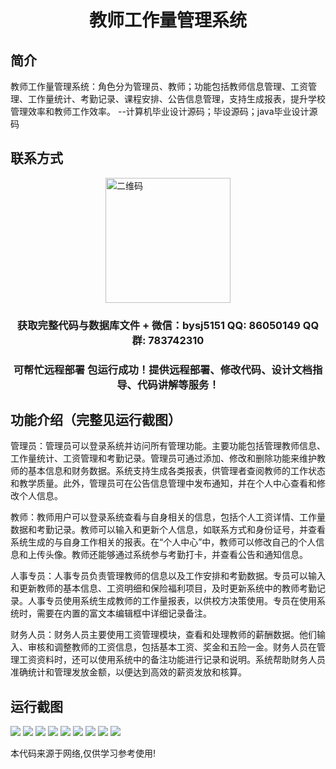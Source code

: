 <p><h1 align="center">教师工作量管理系统</h1></p>

## 简介
教师工作量管理系统：角色分为管理员、教师；功能包括教师信息管理、工资管理、工作量统计、考勤记录、课程安排、公告信息管理，支持生成报表，提升学校管理效率和教师工作效率。    --计算机毕业设计源码；毕设源码；java毕业设计源码


## 联系方式
<img src="https://bs-1329754181.cos.ap-shanghai.myqcloud.com/wx.jpg" alt="二维码" style="display: block; margin: 0 auto;" width="200px">
<p><h3 align="center">获取完整代码与数据库文件 + 微信：bysj5151 QQ: 86050149 QQ群: 783742310</h3></p>
<p><h3 align="center">可帮忙远程部署 包运行成功！提供远程部署、修改代码、设计文档指导、代码讲解等服务！</h3></p>

## 功能介绍（完整见运行截图）
管理员：管理员可以登录系统并访问所有管理功能。主要功能包括管理教师信息、工作量统计、工资管理和考勤记录。管理员可通过添加、修改和删除功能来维护教师的基本信息和财务数据。系统支持生成各类报表，供管理者查阅教师的工作状态和教学质量。此外，管理员可在公告信息管理中发布通知，并在个人中心查看和修改个人信息。

教师：教师用户可以登录系统查看与自身相关的信息，包括个人工资详情、工作量数据和考勤记录。教师可以输入和更新个人信息，如联系方式和身份证号，并查看系统生成的与自身工作相关的报表。在“个人中心”中，教师可以修改自己的个人信息和上传头像。教师还能够通过系统参与考勤打卡，并查看公告和通知信息。

人事专员：人事专员负责管理教师的信息以及工作安排和考勤数据。专员可以输入和更新教师的基本信息、工资明细和保险福利项目，及时更新系统中的教师考勤记录。人事专员使用系统生成教师的工作量报表，以供校方决策使用。专员在使用系统时，需要在内置的富文本编辑框中详细记录备注。

财务人员：财务人员主要使用工资管理模块，查看和处理教师的薪酬数据。他们输入、审核和调整教师的工资信息，包括基本工资、奖金和五险一金。财务人员在管理工资资料时，还可以使用系统中的备注功能进行记录和说明。系统帮助财务人员准确统计和管理发放金额，以便达到高效的薪资发放和核算。


## 运行截图
![](https://bs-1329754181.cos.ap-shanghai.myqcloud.com/spring/TeacherWorkloadManagementSystem1/img/001.jpg)
![](https://bs-1329754181.cos.ap-shanghai.myqcloud.com/spring/TeacherWorkloadManagementSystem1/img/002.jpg)
![](https://bs-1329754181.cos.ap-shanghai.myqcloud.com/spring/TeacherWorkloadManagementSystem1/img/003.jpg)
![](https://bs-1329754181.cos.ap-shanghai.myqcloud.com/spring/TeacherWorkloadManagementSystem1/img/004.jpg)
![](https://bs-1329754181.cos.ap-shanghai.myqcloud.com/spring/TeacherWorkloadManagementSystem1/img/005.jpg)
![](https://bs-1329754181.cos.ap-shanghai.myqcloud.com/spring/TeacherWorkloadManagementSystem1/img/006.jpg)
![](https://bs-1329754181.cos.ap-shanghai.myqcloud.com/spring/TeacherWorkloadManagementSystem1/img/007.jpg)
![](https://bs-1329754181.cos.ap-shanghai.myqcloud.com/spring/TeacherWorkloadManagementSystem1/img/008.jpg)
![](https://bs-1329754181.cos.ap-shanghai.myqcloud.com/spring/TeacherWorkloadManagementSystem1/img/009.jpg)

<p>本代码来源于网络,仅供学习参考使用!</p>
